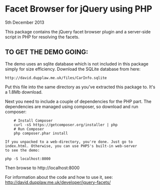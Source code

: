 # Facet Browser for jQuery using PHP
5th December 2013

This package contains the jQuery facet browser plugin and
a server-side script in PHP for resolving the facets.

## TO GET THE DEMO GOING:

The demo uses an sqlite database which is not included in
this package simply for size efficiency. Download the SQLite
database from here:

	http://david.dupplaw.me.uk/files/CarInfo.sqlite

Put this file into the same directory as you've extracted
this package to. It's a 1.8Mb download.

Next you need to include a couple of dependencies for the PHP
part. The dependencies are managed using composer, so download
and run composer:

```
	# Install Composer
	curl -sS https://getcomposer.org/installer | php
	# Run Composer
	php composer.phar install

If you unpacked to a web-directory, you're done. Just go to
index.html. Otherwise, you can use PHP5's built-in web-server
to see the demo:

```
	php -S localhost:8000

Then browse to http://localhost:8000

For information about the code and how to use it, see:
http://david.dupplaw.me.uk/developer/jquery-facets/
